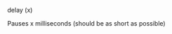 <span style='color:var(--vscode-symbolIcon-methodForeground);'>delay</span> (<span style='color:var(--vscode-symbolIcon-variableForeground);'>x</span>) 

Pauses x milliseconds (should be as short as possible)
